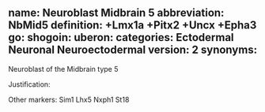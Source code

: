 name: Neuroblast Midbrain 5
abbreviation: NbMid5
definition: +Lmx1a +Pitx2 +Uncx +Epha3
go:
shogoin: 
uberon:
categories: Ectodermal Neuronal Neuroectodermal
version: 2
synonyms:
---

Neuroblast of the Midbrain type 5

Justification:

Other markers:
Sim1
Lhx5
Nxph1
St18